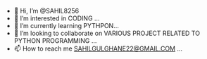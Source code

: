 - 👋 Hi, I’m @SAHIL8256
- 👀 I’m interested in CODING  ...
- 🌱 I’m currently learning PYTHPON...
- 💞️ I’m looking to collaborate on VARIOUS PROJECT RELATED TO PYTHON PROGRAMMING  ...
- 📫 How to reach me SAHILGULGHANE22@GMAIL.COM ...

<!---
SAHIL8256/SAHIL8256 is a ✨ special ✨ repository because its `README.md` (this file) appears on your GitHub profile.
You can click the Preview link to take a look at your changes.
--->
